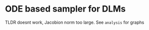 # ODE based sampler for DLMs

TLDR doesnt work, Jacobion norm too large. See ``analysis`` for graphs

